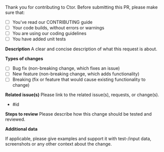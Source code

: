 Thank you for contributing to Ctor.
Before submitting this PR, please make sure that:

- [ ] You've read our CONTRIBUTING guide
- [ ] Your code builds, without errors or warnings
- [ ] You are using our coding guidelines 
- [ ] You have added unit tests 

**Description**
A clear and concise description of what this request is about.

**Types of changes**
- [ ] Bug fix (non-breaking change, which fixes an issue)
- [ ] New feature (non-breaking change, which adds functionality)
- [ ] Breaking (fix or feature that would cause existing functionality to change)

**Related issue(s)**
Please link to the related issue(s), requests, or change(s).

* #id

**Steps to review**
Please describe how this change should be tested and reviewed. 

**Additional data**

If applicable, please give examples and support it with test-/input data, screenshots or any other context about the change.
